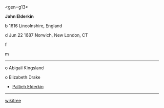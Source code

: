 <gen=g13>

<b>John Elderkin</b>

b 1616 Lincolnshire, England

d Jun 22 1687 Norwich, New London, CT

f

m

<hr>

o Abigail Kingsland

o Elizabeth Drake

- [Paltieh Elderkin](../g12/paltieh_elderkin.md)

<hr>

[wikitree](https://www.wikitree.com/wiki/Elderkin-19)